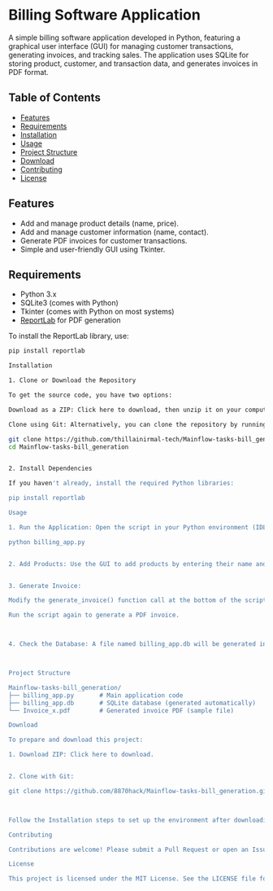 # Billing Software Application

A simple billing software application developed in Python, featuring a graphical user interface (GUI) for managing customer transactions, generating invoices, and tracking sales. The application uses SQLite for storing product, customer, and transaction data, and generates invoices in PDF format.

## Table of Contents
- [Features](#features)
- [Requirements](#requirements)
- [Installation](#installation)
- [Usage](#usage)
- [Project Structure](#project-structure)
- [Download](#download)
- [Contributing](#contributing)
- [License](#license)

## Features
- Add and manage product details (name, price).
- Add and manage customer information (name, contact).
- Generate PDF invoices for customer transactions.
- Simple and user-friendly GUI using Tkinter.

## Requirements
- Python 3.x
- SQLite3 (comes with Python)
- Tkinter (comes with Python on most systems)
- [ReportLab](https://www.reportlab.com/) for PDF generation

To install the ReportLab library, use:
```bash
pip install reportlab

Installation

1. Clone or Download the Repository

To get the source code, you have two options:

Download as a ZIP: Click here to download, then unzip it on your computer.

Clone using Git: Alternatively, you can clone the repository by running:

git clone https://github.com/thillainirmal-tech/Mainflow-tasks-bill_generation.git
cd Mainflow-tasks-bill_generation


2. Install Dependencies

If you haven't already, install the required Python libraries:

pip install reportlab

Usage

1. Run the Application: Open the script in your Python environment (IDLE, VSCode, etc.) and run it.

python billing_app.py


2. Add Products: Use the GUI to add products by entering their name and price.


3. Generate Invoice:

Modify the generate_invoice() function call at the bottom of the script with the relevant customer and item details.

Run the script again to generate a PDF invoice.



4. Check the Database: A file named billing_app.db will be generated in the project directory, storing product, customer, and transaction data.



Project Structure

Mainflow-tasks-bill_generation/
├── billing_app.py       # Main application code
├── billing_app.db       # SQLite database (generated automatically)
└── Invoice_x.pdf        # Generated invoice PDF (sample file)

Download

To prepare and download this project:

1. Download ZIP: Click here to download.


2. Clone with Git:

git clone https://github.com/8870hack/Mainflow-tasks-bill_generation.git



Follow the Installation steps to set up the environment after downloading.

Contributing

Contributions are welcome! Please submit a Pull Request or open an Issue for any improvements or suggestions.

License

This project is licensed under the MIT License. See the LICENSE file for details.


